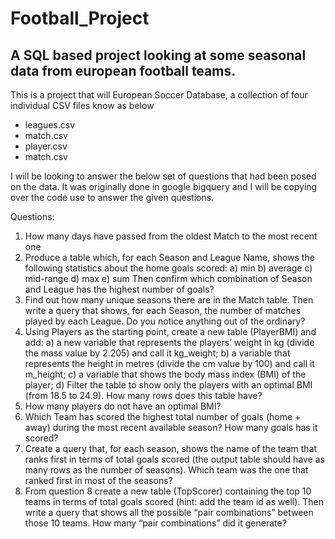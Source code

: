 # Football_Project
 
## A SQL based project looking at some seasonal data from european football teams.

This is a project that will European Soccer Database, a collection of four individual CSV files know as below
- leagues.csv
- match.csv
- player.csv 
- match.csv

I will be looking to answer the below set of questions that had been posed on the data. It was originally done in google bigquery and I will be copying over the code use to answer the given questions.

Questions:

1. How many days have passed from the oldest Match to the most recent one
2. Produce a table which, for each Season and League Name, shows the following statistics about the home goals scored: 
  a) min
  b) average 
  c) mid-range 
  d) max 
  e) sum
Then confirm which combination of Season and League has the highest number of goals?
3. Find out how many unique seasons there are in the Match table. Then write a query that shows, for each Season, the number of matches played by each League. Do you notice anything out of the ordinary?
4. Using Players as the starting point, create a new table (PlayerBMI) and add: 
  a) a new variable that represents the players’ weight in kg (divide the mass value by 2.205) and call it kg_weight; 
  b) a variable that represents the height in metres (divide the cm value by 100) and call it m_height; 
  c) a variable that shows the body mass index (BMI) of the player;
  d) Filter the table to show only the players with an optimal BMI (from 18.5 to 24.9).  How many rows does this table have?
5. How many players do not have an optimal BMI?
6. Which Team has scored the highest total number of goals (home + away) during the most recent available season? How many goals has it scored?
7. Create a query that, for each season, shows the name of the team that ranks first in terms of total goals scored (the output table should have as many rows as the number of seasons).  Which team was the one that ranked first in most of the seasons?
8. From question 8 create a new table (TopScorer) containing the top 10 teams in terms of total goals scored (hint: add the team id as well). 
Then write a query that shows all the possible “pair combinations” between those 10 teams. How many “pair combinations” did it generate? 
